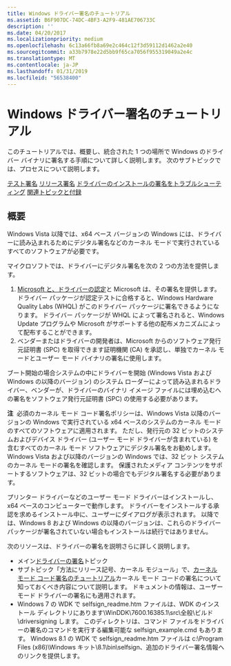 ```yaml
---
title: Windows ドライバー署名のチュートリアル
ms.assetid: B6F907DC-74DC-4BF3-A2F9-481AE706733C
description: ''
ms.date: 04/20/2017
ms.localizationpriority: medium
ms.openlocfilehash: 6c13a66fb8a69e2c464c12f3d59112d1462a2e40
ms.sourcegitcommit: a33b7978e22d5bb9f65ca7056f955319049a2e4c
ms.translationtype: MT
ms.contentlocale: ja-JP
ms.lasthandoff: 01/31/2019
ms.locfileid: "56538400"
---
```

# <a name="windows-driver-signing-tutorial"></a>Windows ドライバー署名のチュートリアル


このチュートリアルでは、概要し、統合された 1 つの場所で Windows のドライバー バイナリに署名する手順について詳しく説明します。 次のサブトピックでは、プロセスについて説明します。

[テスト署名](test-signing.md)
[リリース署名](release-signing.md)
[ドライバーのインストールの署名をトラブルシューティング](troubleshooting-driver-signing-installation.md)
[関連トピックと付録](related-topics-and-appendices.md)
## <a name="overview"></a>概要


Windows Vista 以降では、x64 ベース バージョンの Windows には、ドライバーに読み込まれるためにデジタル署名などのカーネル モードで実行されているすべてのソフトウェアが必要です。

マイクロソフトでは、ドライバーにデジタル署名を次の 2 つの方法を提供します。

1.  [Microsoft と、ドライバーの認定](https://msdn.microsoft.com/windows/hardware/gg463010.aspx)と Microsoft は、その署名を提供します。 ドライバー パッケージが認定テストに合格すると、Windows Hardware Quality Labs (WHQL) がこのドライバー パッケージに署名できるようになります。 ドライバー パッケージが WHQL によって署名されると、Windows Update プログラムや Microsoft がサポートする他の配布メカニズムによって配布することができます。
2.  ベンダーまたはドライバーの開発者は、Microsoft からのソフトウェア発行元証明書 (SPC) を取得できます証明機関 (CA) を承認し、単独でカーネル モードとユーザー モード バイナリの署名に使用します。

ブート開始の場合システムの中にドライバーを開始 (Windows Vista および Windows の以降のバージョン) のシステム ローダーによって読み込まれるドライバー、ベンダーが、ドライバーのバイナリ イメージ ファイルには埋め込むへの署名をソフトウェア発行元証明書 (SPC) の使用する必要があります。

**注**  必須のカーネル モード コード署名ポリシーは、Windows Vista 以降のバージョンの Windows で実行されている x64 ベースのシステムのカーネル モードのすべてのソフトウェアに適用されます。 ただし、発行元の 32 ビットのシステムおよびデバイス ドライバー (ユーザー モード ドライバーが含まれている) を含むすべてのカーネル モード ソフトウェアにデジタル署名をお勧めします。 Windows Vista および以降のバージョンの Windows では、32 ビット システムのカーネル モードの署名を確認します。 保護されたメディア コンテンツをサポートするソフトウェアは、32 ビットの場合でもデジタル署名する必要があります。

 

プリンター ドライバーなどのユーザー モード ドライバーはインストールし、x64 ベースのコンピューターで動作します。 ドライバーをインストールする承認を求めるインストール中に、ユーザーにダイアログが表示されます。 以降では、Windows 8 および Windows の以降のバージョンは、これらのドライバー パッケージが署名されていない場合もインストールは続行ではありません。

次のリソースは、ドライバーの署名を説明さらに詳しく説明します。

-   メイン[ドライバーの署名](driver-signing.md)トピック
-   サブトピック「方法にリリース記号、カーネル モジュール」で、[カーネル モード コード署名のチュートリアル](https://msdn.microsoft.com/library/windows/hardware/dn653569.aspx)カーネル モード コードの署名について知っておくべき内容について説明します。 ドキュメントの情報は、ユーザー モード ドライバーの署名にも適用されます。
-   Windows 7 の WDK で selfsign_readme.htm ファイルは、WDK のインストール ディレクトリにあります\\WinDDK\\7600.16385.1\\src\\全般\\ビルド\\driversigning します。 このディレクトリは、コマンド ファイルをドライバーの署名のコマンドを実行する編集可能な selfsign_example.cmd もあります。 Windows 8.1 の WDK で selfsign_readme.htm ファイルは c:\\Program Files (x86)\\Windows キット\\8.1\\bin\\selfsign、追加のドライバー署名情報へのリンクを提供します。

 

 





